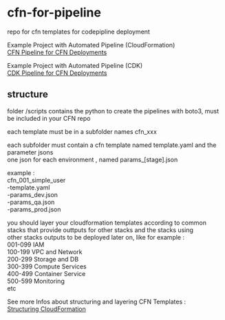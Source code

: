 # cfn-for-pipeline
repo for cfn templates for codepipline deployment  
  
Example Project with Automated Pipeline (CloudFormation)  
<a href="https://github.com/wolfgangunger/cfn-pipeline" target="_blank">CFN Pipeline for CFN Deployments</a>   
  
Example Project with Automated Pipeline (CDK)  
<a href="https://github.com/wolfgangunger/cdk-cfn-pipeline" target="_blank">CDK Pipeline for CFN Deployments</a>   
   
## structure
folder /scripts
contains the python to create the pipelines with boto3, must be included in your CFN repo

each template must be in a subfolder names cfn_xxx  
  
each subfolder must contain a cfn template named template.yaml and the parameter jsons  
one json for each environment , named params_[stage].json  

example :   
cfn_001_simple_user  
-template.yaml  
-params_dev.json  
-params_qa.json  
-params_prod.json  

you should layer your cloudformation templates according to common stacks that provide outtputs for other stacks and the stacks using   
other stacks outputs to be deployed later on, like for example :  
001-099 IAM  
100-199 VPC and Network  
200-299 Storage and DB  
300-399 Compute Services  
400-499 Container Service   
500-599 Monitoring   
etc   

See more Infos about structuring and layering CFN Templates :  
<a href="https://www.sccbrasil.com/blog/aws/cfn-structure.html" target="_blank">Structuring CloudFormation</a>  